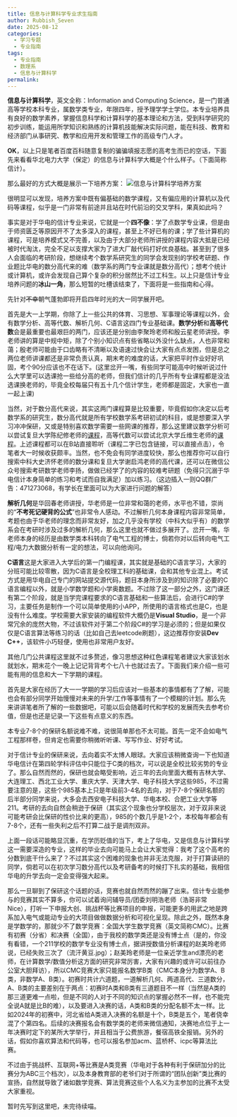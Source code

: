 ```yaml
---
title: 信息与计算科学专业求生指南
author: Rubbish_Seven
date: 2025-08-12
categories:
  - 学习专题
  - 专业指南
tags:
  - 专业指南
  - 数理系
  - 信息与计算科学
permalink: 
---
```

**信息与计算科学**，英文全称：Information and Computing Science，是一门普通高等学校本科专业，属数学类专业，年限四年，授予理学学士学位。本专业培养具有良好的数学素养，掌握信息科学和计算科学的基本理论和方法，受到科学研究的初步训练，能运用所学知识和熟练的计算机技能解决实际问题，能在科技、教育和经济部门从事研究、教学和应用开发和管理工作的高级专门人才。

**OK**，以上只是笔者百度百科随意复制的骗骗填报志愿的高考生而已的空话，下面先来看看华北电力大学（保定）的信息与计算科学大概是个什么样子。（下面简称信计）。

那么最好的方式大概是展示一下培养方案：
![信息与计算科学培养方案](/img/01/信息与计算科学培养方案.jpg)

很明显可以发现，培养方案中既有偏基础的数学课程，又有偏应用的计算机以及代码等课程，似乎是一门非常有前途并且站在时代前沿的交叉学科，果真如此吗？

事实是对于华电的信计专业来说，它就是一个**四不像**：学了点数学专业课，但是由于师资匮乏等原因开不了太多深入的课程，甚至上不好已有的课；学了些计算机的课程，可是培养模式又不完善，以及由于大部分老师所讲授的课程内容大抵是已经被时代淘汰，完全不足以支撑大家为了进大厂敲代码打好优良基础。甚至到了很多人会面临的考研阶段，想继续考个数学系研究生的同学会发现别的学校考研题、作业题比华电的数分高代来的难（数学系的两门专业课就是数分高代）；想考个统计或计算机，或许会发现自己算个复杂的积分居然比不过工科生。以上只是信计专业培养问题的**冰山一角**，那么短暂的吐槽该结束了，下面将是一些指南和心得。

先针对~~不幸~~朝气蓬勃即将开启四年时光的大一同学展开吧。

首先是大一上学期，你除了上一些公共的体育、习思想、军事理论等课程以外，会有数学分析、高等代数、解析几何、C语言这四门专业基础课。**数学分析**和**高等代数**会是最重要也最艰巨的两门，应该还是分别由李聚玲老师和殷云星老师讲授。李老师讲的算是中规中矩，除了个别小知识点有些省略以外没什么缺点，人也非常和蔼；殷老师可能由于口齿略有不清晰以及语速过快会让大家有点点发困，但是总之两位老师讲课都还是非常负责认真，期末考的难度的话，大家把平时作业好好巩固，考个90分应该也不在话下。(这里岔开一嘴，有些同学可能高中时候听说过什么大学里可以选课抢一些给分高的老师，但我们信计的几乎所有专业课程都是没法选课换老师的，毕竟全校每届只有五十几个信计学生，老师都是固定，大家也一直一起上课)

当然，对于数分高代来说，其实这两门课程算是比较重要，毕竟假如你决定以后考数学系的研究生，数分高代就是所有学校数学系考研初试的科目，或是想要深入学习冲冲保研，又或是特别喜欢数学需要一些网课的推荐，那么这里建议数学分析可以尝试复旦大学陈纪修老师的[课程](https://www.bilibili.com/video/BV15v411g7VP/?spm_id_from=333.337.search-card.all.click&vd_source=71834146f0053e116148e8e8316ed179)，高等代数可以尝试北京大学丘维生老师的[课程](https://www.bilibili.com/video/BV1jR4y1M78W/?spm_id_from=333.337.search-card.all.click&vd_source=71834146f0053e116148e8e8316ed179)。上述课程都可以在B站直接聆听（课程二字已包含链接，可以直接点击），令笔者大一时候收获颇丰。当然，也不免会有同学进度较快，那么也推荐你可以自行搜索中科大史济怀老师的数分课和复旦大学谢启鸿老师的高代课，还可以在微信公众号搜索考研数学老师李扬，做做已经学了的内容的较难考研题（免得只沉溺于华电信计本身简单的练习和考试而自我满足）加以练习。（这边插入一则QQ群广告：471273068，有学长在里面可以为大家进行问题的解答）

**解析几何**是华回春老师讲授，华老师是一位非常和蔼的老师，水平也不错，崇尚的“**不考死记硬背的公式**”也非常令人感动。不过解析几何本身课程内容非常简单，考题也由于华老师的理念而非常友好，加之几乎没有学校（中科大似乎有）的数学系会在考研时涉及过多的解析几何，那么这里也就不做过多展开了。岔开一嘴，华老师本身的经历是由数学类本科转向了电气工程的博士，倘若你对以后转向电气工程/电力大数据分析有一定的想法，可以向他询问。

**C语言**这是大家进入大学后的第一门编程课，其实就是基础的C语言学习，大家的分班可能比较零散，因为C语言是全校理工科的基础课，会和其他专业混上。考试方式是用华电自己专门的网站提交源代码，题目本身所涉及到的知识除了必要的C语言编程以外，就是小学数学题和小学奥数题。不过除了这一部分之外，这门课还有第二个阶段，就是当学完课程要求的C语言基础和一些算法后，会进行C#的学习，主要任务是制作一个可以简单使用的小APP，所使用的语言格式也是C，也是没有什么难度。学校需要大家安装的编程软件大概仍是**Visual Studio**，是一个非常冗余的庞然大物，不过该软件对于第二个阶段C#的学习是必须的；但是如果仅仅是C语言算法等练习的话（比如自己去leetcode刷题），这边推荐你安装**Dev C++**，该软件小巧轻便，使用也非常用户友好。

其他几门公共课程这里就不过多赘述，像习思想这种红色课程笔者建议大家该划水就划水，期末花个一晚上记记背背考个七八十也就过去了。下面我们来介绍一些可能有用的信息和大一下学期的课程。

首先是大家在经历了大一一学期的学习后应该对一些基本的事情都有了了解，可能也会有部分同学开始慢慢对未来的升学/工作等事情有了一个模糊的计划。那么先来讲讲笔者所了解的一些数据吧，可能以后会随着时代和学校的发展而失去参考价值，但是也还是记录一下这些有点意义的东西。

本专业7-8个的保研名额说难不难，说很简单那也不太可能。首先一定不会如电气工程那样卷，但肯定也需要你稍微听听课、写写作业、好好考试。

对于信计专业的保研来说，去向着实不太博人眼球。大家应该稍微查询一下也知道华电信计在第四轮学科评估中只能位于C类的档次，可以说是全校比较劣势的专业了。那么自然而然的，保研也就会略受影响，近三年的去向里面大概有吉林大学、大连理工、西北工业大学、重庆大学、天津大学、电子科技大学这些985，不过需要注意的是，这些个985基本上只是年级前3-4名的去向，对于7-8个保研名额的后半部分同学来说，大多会去西安电子科技大学、华电本校、合肥工业大学等211。考研的去向自然会稍逊于保研（其实这个现象也分学校层次，对于双非来说可能考研会比保研的性价比来的更高），985的个数几乎是1-2个，本校每年都会有7-8个，还有一些失利之后不打算二战于是调剂双非。

上面一段话可能略显沉重，在学历贬值的当下，考上了华电，又是信息与计算科学这一需要深造的专业，这样的毕业去向可能马上会让大家觉得：我考了这个高考的分数到底干什么来了？不过其实这个困难的现象也并非无法克服，对于打算读研的同学，倘若可以在初次学习数分高代以及考研备考的时候打下扎实的基础，我相信华电的升学去向一定会变得强大起来。

那么一旦聊到了保研这个话题的话，竞赛也就自然而然的蹦了出来。信计专业能参与的竞赛其实不算多，你可以试着询问辅导员/团委刘明浩老师（浩哥非常Nice），打听一下申报大创、挑战杯等比赛项目的申报，可能更多的用武之地是跨系加入电气或能动专业的大项目做做数据分析和可视化呈现。除此之外，既然本身是学数学的，那就少不了数学竞赛：全国大学生数学竞赛（英文简称CMC）。比赛有初赛（分省）和决赛（全国），由于我校的数学类还是没有博士点（是的，你没有看错，一个211学校的数学专业没有博士点，据讲授数值分析课程的赵美玲老师说，已经失败三次了（流汗黄豆.jpg）；赵美玲老师是一位亲近学生and漂亮的老师，在计算数学/数值分析这方面的研究非常厉害，大家有兴趣的或许可以前往办公室大胆拜访），所以CMC竞赛大家只能报名数学B类（CMC本身分为数学A、B类，非数学A、B类）。初赛时共计六道题，一道解析几何、两道高代、三道数分，A、B类的主要差别在于两点：初赛时A类和B类有三道题目不一样（当然是A类的那三道更难一点啦，但是不同的人对于不同的知识点的掌握必然不一样，也不能完全说A就是比B的难），以及要进入决赛的话，A类和B类的分配名额不太一样。比如2024年的初赛中，河北省给A类进入决赛的名额是十个，B类是五个，笔者侥幸混了个第四名。后续的决赛报名会有数学类的老师来微信通知，决赛地点位于上一年决赛时定下的某所大学举行，并且相当于公费旅游，餐宿高铁全报销。另外的话，假如你喜欢算法和代码等，也可以报名参加acm、蓝桥杯、icpc等算法比赛。

不过由于挑战杯、互联网+等比赛是A类竞赛（华电对于各种有利于保研加分的比赛分为ABC三个档次），以及本身教育部的老爷们对于所谓的“团队创新”类比赛的宣扬，自然就导致了诸如数学竞赛、算法竞赛这些个人名义为主参加的比赛不太受大家重视。

暂时先写到这里吧，未完待续喵。
